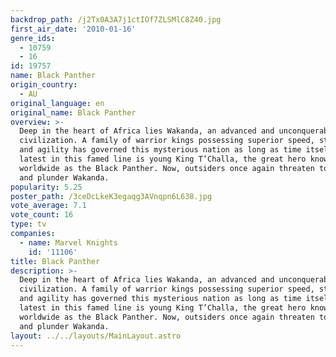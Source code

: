 ```yaml
---
backdrop_path: /j2Tx0A3A7j1ctIOf7ZLSMlC8Z40.jpg
first_air_date: '2010-01-16'
genre_ids:
  - 10759
  - 16
id: 19757
name: Black Panther
origin_country:
  - AU
original_language: en
original_name: Black Panther
overview: >-
  Deep in the heart of Africa lies Wakanda, an advanced and unconquerable
  civilization. A family of warrior kings possessing superior speed, strength
  and agility has governed this mysterious nation as long as time itself. The
  latest in this famed line is young King T’Challa, the great hero known
  worldwide as the Black Panther. Now, outsiders once again threaten to invade
  and plunder Wakanda.
popularity: 5.25
poster_path: /3ceDcLkeK3egaqg3AVnqpn6L638.jpg
vote_average: 7.1
vote_count: 16
type: tv
companies:
  - name: Marvel Knights
    id: '11106'
title: Black Panther
description: >-
  Deep in the heart of Africa lies Wakanda, an advanced and unconquerable
  civilization. A family of warrior kings possessing superior speed, strength
  and agility has governed this mysterious nation as long as time itself. The
  latest in this famed line is young King T’Challa, the great hero known
  worldwide as the Black Panther. Now, outsiders once again threaten to invade
  and plunder Wakanda.
layout: ../../layouts/MainLayout.astro
---
```


